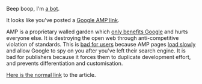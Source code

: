 Beep boop, I'm [a bot](https://github.com/mlda065/paragraphiser_bot_aws/tree/amp).

It looks like you've posted a [Google AMP link](https://www.socpub.com/articles/chris-graham-why-google-amp-threat-open-web-15847).

AMP is a proprietary walled garden which [only benefits Google](https://www.socpub.com/articles/chris-graham-why-google-amp-threat-open-web-15847) and hurts everyone else.
It is destroying the open web through anti-competitive violation of standards.
This is [bad for users](https://www.theregister.co.uk/2017/05/19/open_source_insider_google_amp_bad_bad_bad) because AMP pages [load slowly](https://unlikekinds.com/article/google-amp-page-speed) and allow Google to spy on you after you've left their search engine.
It is bad for publishers because it forces them to duplicate development effort, and prevents differentiation and customisation.

[Here is the normal link](${url}) to the article.

